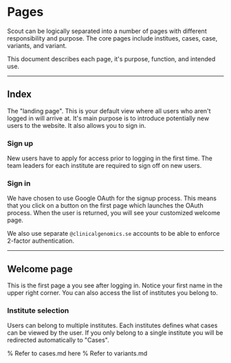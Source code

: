 # Pages
Scout can be logically separated into a number of pages with different responsibility and purpose. The core pages include institues, cases, case, variants, and variant.

This document describes each page, it's purpose, function, and intended use.

----------

## Index
The "landing page". This is your default view where all users who aren't logged in will arrive at. It's main purpose is to introduce potentially new users to the website. It also allows you to sign in.

### Sign up
New users have to apply for access prior to logging in the first time. The team leaders for each institute are required to sign off on new users.

### Sign in
We have chosen to use Google OAuth for the signup process. This means that you click on a button on the first page which launches the OAuth process. When the user is returned, you will see your customized welcome page.

We also use separate ``@clinicalgenomics.se`` accounts to be able to enforce 2-factor authentication.

----------

## Welcome page
This is the first page a you see after logging in. Notice your first name in the upper right corner. You can also access the list of institutes you belong to.

### Institute selection
Users can belong to multiple institutes. Each institutes defines what cases can be viewed by the user. If you only belong to a single institute you will be redirected automatically to "Cases".


% Refer to cases.md here
% Refer to variants.md
